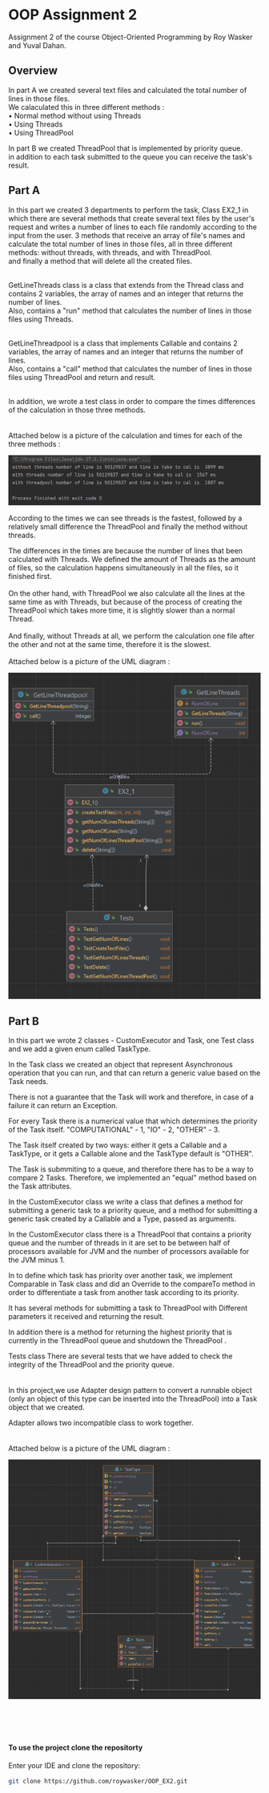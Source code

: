 # OOP Assignment 2
Assignment 2 of the course Object-Oriented Programming by Roy Wasker and Yuval Dahan.

##  Overview

In part A we created several text files and calculated the total number of lines in those files.<br>
We calaculated this in three different methods : <br>
• Normal method without using Threads<br>
• Using Threads<br>
• Using ThreadPool<br>

In part B we created ThreadPool that is implemented by priority queue. <br> 
in addition to each task submitted to the queue you can receive the task's result.

## Part A

In this part we created 3 departments to perform the task,
Class EX2_1 in which there are several methods that create several text files by the user's request and writes a number of lines to each file randomly according to the input from the user.
3 methods that receive an array of file's names and calculate the total number of lines in those files, all in three different methods: without threads, with threads, and with ThreadPool.<br>
and finally a method that will delete all the created files.

<br>
GetLineThreads class is a class that extends from the Thread class and contains 2 variables, the array of names and an integer that returns the number of lines.<br>
Also, contains a "run" method that calculates the number of lines in those files using Threads.<br><br>

GetLineThreadpool is a class that implements Callable <Integer> and contains 2 variables, the array of names and an integer that returns the number of lines.<br>
Also, contains a "call" method that calculates the number of lines in those files using ThreadPool and return and result.<br><br>

In addition, we wrote a test class in order to compare the times differences of the calculation in those three methods.<br><br><br>
Attached below is a picture of the calculation and times for each of the three methods :

<img src="EX2_1 tests.png" alt="EX2_1 tests.png" title="EX2_1 tests.png">

According to the times we can see threads is the fastest, followed by a relatively small difference the ThreadPool and finally the method without threads.

The differences in the times are because the number of lines that been calculated with Threads.
We defined the amount of Threads as the amount of files, so the calculation happens simultaneously in all the files, so it finished first.<br><br>
On the other hand, with ThreadPool we also calculate all the lines at the same time as with Threads, but because of the process of creating the ThreadPool which takes more time, it is slightly slower than a normal Thread.<br><br>
And finally, without Threads at all, we perform the calculation one file after the other and not at the same time, therefore it is the slowest.<br><br>
Attached below is a picture of the UML diagram :

<img src="EX2_1 diagram.png" alt="EX2_1 diagram.png" title="EX2_1 diagram.png">

## Part B

In this part we wrote 2 classes - CustomExecutor and Task, one Test class and we add a given enum called TaskType.

In the Task class we created an object that represent Asynchronous operation that you can run, and that can return a generic value based on the Task needs.
  
  
There is not a guarantee that the Task will work and therefore, in case of a failure it can return an Exception.
  
For every Task there is a numerical value that which determines the priority of the Task itself.
"COMPUTATIONAL" - 1, "IO" - 2, "OTHER" - 3.
  
The Task itself created by two ways: either it gets a Callable and a TaskType, or it gets a Callable alone and the TaskType default is "OTHER".
  
The Task is submmiting to a queue, and therefore there has to be a way to compare 2 Tasks.
Therefore, we implemented an "equal" method based on the Task attributes.

In the CustomExecutor class we write a class that defines a method for submitting a generic task to a priority queue, and a method for submitting a generic task created by a Callable<V> and a Type, passed as arguments.

In the CustomExecutor class there is a ThreadPool that contains a priority queue and the number of threads in it are set to be between half of processors available for JVM and the number of processors available for the JVM minus 1.

In to define which task has priority over another task, we implement Comparable in Task class and did an Override to the compareTo method in order to differentiate a task from another task according to its priority.

It has several methods for submitting a task to ThreadPool with Different parameters it received and returning the result.

In addition there is a method for returning the highest priority that is currently in the ThreadPool queue and shutdown the ThreadPool .

Tests class There are several tests that we have added to check the integrity of the ThreadPool and the priority queue.
<br><br><br>
In this project,we use Adapter design pattern to convert a runnable object (only an object of this type can be inserted into the ThreadPool) into a Task object that we created.

Adapter allows two incompatible class to work together.
<br><br><br>
Attached below is a picture of the UML diagram :

<img src="EX2_2 diagram.png" alt="EX2_2 diagram.png" title="EX2_2 diagram.png">

<br><br><br>
#### To use the project clone the repositorty
Enter your IDE and clone the repository:
  ```sh
  git clone https://github.com/roywasker/OOP_EX2.git
  ```
